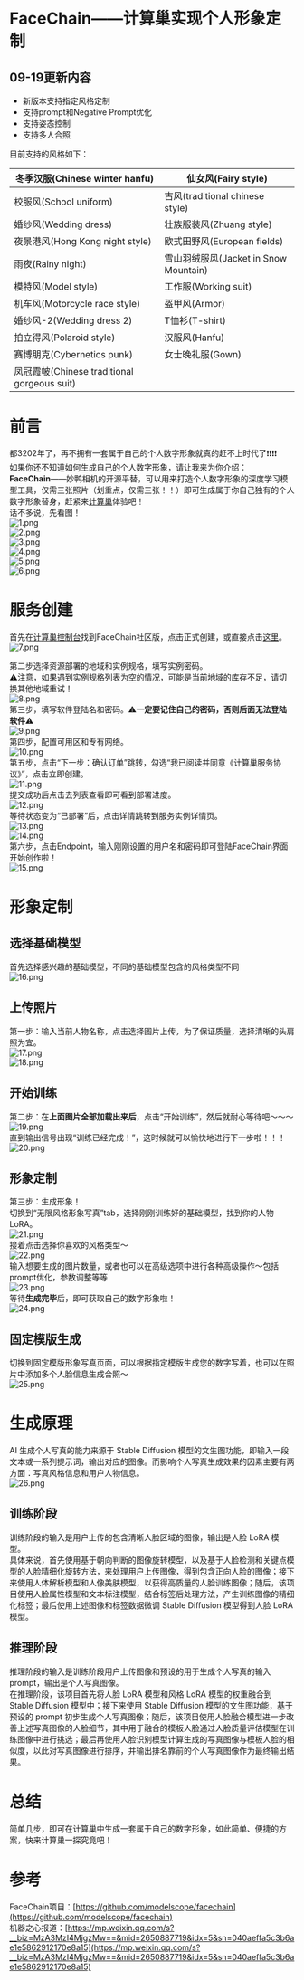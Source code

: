 # FaceChain——计算巢实现个人形象定制
## 09-19更新内容
- 新版本支持指定风格定制
- 支持prompt和Negative Prompt优化
- 支持姿态控制
- 支持多人合照

目前支持的风格如下：

| 冬季汉服(Chinese winter hanfu) | 仙女风(Fairy style) |
| --- | --- |
| 校服风(School uniform) | 古风(traditional chinese style) |
| 婚纱风(Wedding dress) | 壮族服装风(Zhuang style) |
| 夜景港风(Hong Kong night style) | 欧式田野风(European fields) |
| 雨夜(Rainy night) | 雪山羽绒服风(Jacket in Snow Mountain) |
| 模特风(Model style) | 工作服(Working suit) |
| 机车风(Motorcycle race style) | 盔甲风(Armor) |
| 婚纱风-2(Wedding dress 2) | T恤衫(T-shirt) |
| 拍立得风(Polaroid style) | 汉服风(Hanfu) |
| 赛博朋克(Cybernetics punk) | 女士晚礼服(Gown) |
| 凤冠霞帔(Chinese traditional gorgeous suit) |  |

# 前言
都3202年了，再不拥有一套属于自己的个人数字形象就真的赶不上时代了❗️❗️❗️❗️<br />如果你还不知道如何生成自己的个人数字形象，请让我来为你介绍：<br />**FaceChain**——妙鸭相机的开源平替，可以用来打造个人数字形象的深度学习模型工具，仅需三张照片（划重点，仅需三张！！）即可生成属于你自己独有的个人数字形象替身，赶紧来[计算巢](https://computenest.console.aliyun.com/user/cn-hangzhou/recommendService)体验吧！<br />话不多说，先看图！<br />
![1.png](1.png)<br />
![2.png](2.png)<br />
![3.png](3.png)<br />
![4.png](4.png)<br />
![5.png](5.png)<br />
![6.png](6.png)<br />

# 服务创建
首先在[计算巢控制台](https://computenest.console.aliyun.com/user/cn-hangzhou/recommendService)找到FaceChain社区版，点击正式创建，或直接点击[这里](https://computenest.console.aliyun.com/user/cn-hangzhou/serviceInstanceCreate?ServiceId=service-0f4f642c994647cfbad8)。<br />
![7.png](7.png)<br />

第二步选择资源部署的地域和实例规格，填写实例密码。<br />⚠️注意，如果遇到实例规格列表为空的情况，可能是当前地域的库存不足，请切换其他地域重试！<br />
![8.png](8.png)<br />
第三步，填写软件登陆名和密码。⚠️**一定要记住自己的密码，否则后面无法登陆软件**⚠️<br />
![9.png](9.png)<br />
第四步，配置可用区和专有网络。<br />
![10.png](10.png)<br />
第五步，点击“下一步：确认订单”跳转，勾选“我已阅读并同意《计算巢服务协议》”，点击立即创建。<br />
![11.png](11.png)<br />
提交成功后点击去列表查看即可看到部署进度。<br />
![12.png](12.png)<br />
等待状态变为“已部署”后，点击详情跳转到服务实例详情页。<br />
![13.png](13.png)<br />
![14.png](14.png)<br />
第六步，点击Endpoint，输入刚刚设置的用户名和密码即可登陆FaceChain界面开始创作啦！<br />
![15.png](15.png)<br />
# 形象定制
## 选择基础模型
首先选择感兴趣的基础模型，不同的基础模型包含的风格类型不同<br />
![16.png](16.png)<br />

## 上传照片
第一步：输入当前人物名称，点击选择图片上传，为了保证质量，选择清晰的头肩照为宜。<br />
![17.png](17.png)<br />
![18.png](18.png)<br />

## 开始训练
第二步：在**上面图片全部加载出来后**，点击“开始训练”，然后就耐心等待吧～～～<br />
![19.png](19.png)<br />
直到输出信号出现“训练已经完成！”，这时候就可以愉快地进行下一步啦！！！
![20.png](20.png)<br />

## 形象定制
第三步：生成形象！<br />切换到“无限风格形象写真”tab，选择刚刚训练好的基础模型，找到你的人物LoRA。<br />
![21.png](21.png)<br />
接着点击选择你喜欢的风格类型～<br />
![22.png](22.png)<br />
输入想要生成的图片数量，或者也可以在高级选项中进行各种高级操作～包括prompt优化，参数调整等等<br />
![23.png](23.png)<br />
等待**生成完毕**后，即可获取自己的数字形象啦！<br />
![24.png](24.png)<br />

## 固定模版生成
切换到固定模版形象写真页面，可以根据指定模版生成您的数字写着，也可以在照片中添加多个人脸信息生成合照～<br />
![25.png](25.png)<br />

# 生成原理
AI 生成个人写真的能力来源于 Stable Diffusion 模型的文生图功能，即输入一段文本或一系列提示词，输出对应的图像。而影响个人写真生成效果的因素主要有两方面：写真风格信息和用户人物信息。<br />
![26.png](26.png)<br />

## 训练阶段
训练阶段的输入是用户上传的包含清晰人脸区域的图像，输出是人脸 LoRA 模型。<br />
具体来说，首先使用基于朝向判断的图像旋转模型，以及基于人脸检测和关键点模型的人脸精细化旋转方法，来处理用户上传图像，得到包含正向人脸的图像；接下来使用人体解析模型和人像美肤模型，以获得高质量的人脸训练图像；随后，该项目使用人脸属性模型和文本标注模型，结合标签后处理方法，产生训练图像的精细化标签；最后使用上述图像和标签数据微调 Stable Diffusion 模型得到人脸 LoRA 模型。
## 推理阶段
推理阶段的输入是训练阶段用户上传图像和预设的用于生成个人写真的输入 prompt，输出是个人写真图像。<br />在推理阶段，该项目首先将人脸 LoRA 模型和风格 LoRA 模型的权重融合到 Stable Diffusion 模型中；接下来使用 Stable Diffusion 模型的文生图功能，基于预设的 prompt 初步生成个人写真图像；随后，该项目使用人脸融合模型进一步改善上述写真图像的人脸细节，其中用于融合的模板人脸通过人脸质量评估模型在训练图像中进行挑选；最后再使用人脸识别模型计算生成的写真图像与模板人脸的相似度，以此对写真图像进行排序，并输出排名靠前的个人写真图像作为最终输出结果。
# 总结
简单几步，即可在计算巢中生成一套属于自己的数字形象，如此简单、便捷的方案，快来计算巢一探究竟吧！
# 参考
FaceChain项目：[https://github.com/modelscope/facechain](https://github.com/modelscope/facechain)<br />机器之心报道：[https://mp.weixin.qq.com/s?__biz=MzA3MzI4MjgzMw==&mid=2650887719&idx=5&sn=040aeffa5c3b6ae1e5862912170e8a15](https://mp.weixin.qq.com/s?__biz=MzA3MzI4MjgzMw==&mid=2650887719&idx=5&sn=040aeffa5c3b6ae1e5862912170e8a15)
